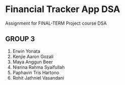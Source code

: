 # Financial Tracker App DSA
 Assignment for FINAL-TERM Project course DSA

## GROUP 3
1. Erwin Yonata
2. Kenjie Aaron Gozali
3. Maya Anggun Beer
4. Nisrina Rahma Syaifullah
5. Paphavin Tris Hartono
6. Rohit Jathniel Vasandani